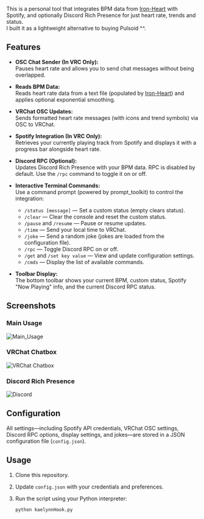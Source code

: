This is a personal tool that integrates BPM data from [Iron-Heart](https://github.com/nullstalgia/iron-heart/) with Spotify, and optionally Discord Rich Presence for just heart rate, trends and status.  
I built it as a lightweight alternative to buying Pulsoid ^^.

## Features
- **OSC Chat Sender (In VRC Only):**  
  Pauses heart rate and allows you to send chat messages without being overlapped.
- **Reads BPM Data:**  
  Reads heart rate data from a text file (populated by [Iron-Heart](https://github.com/nullstalgia/iron-heart/)) and applies optional exponential smoothing.
- **VRChat OSC Updates:**  
  Sends formatted heart rate messages (with icons and trend symbols) via OSC to VRChat.
- **Spotify Integration (In VRC Only):**  
  Retrieves your currently playing track from Spotify and displays it with a progress bar alongside heart rate.
- **Discord RPC (Optional):**  
  Updates Discord Rich Presence with your BPM data. RPC is disabled by default. Use the `/rpc` command to toggle it on or off.

- **Interactive Terminal Commands:**  
  Use a command prompt (powered by prompt_toolkit) to control the integration:
  - `/status [message]` — Set a custom status (empty clears status).
  - `/clear` — Clear the console and reset the custom status.
  - `/pause` and `/resume` — Pause or resume updates.
  - `/time` — Send your local time to VRChat.
  - `/joke` — Send a random joke (jokes are loaded from the configuration file).
  - `/rpc` — Toggle Discord RPC on or off.
  - `/get` and `/set key value` — View and update configuration settings.
  - `/cmds` — Display the list of available commands.

- **Toolbar Display:**  
  The bottom toolbar shows your current BPM, custom status, Spotify "Now Playing" info, and the current Discord RPC status.

## Screenshots

### Main Usage
![Main_Usage](https://i.imgur.com/DXzrMcK.png)

### VRChat Chatbox
![VRChat Chatbox](https://i.imgur.com/MsTYtgZ.png)

### Discord Rich Presence
![Discord](https://i.imgur.com/ToUjV1W.png)

## Configuration

All settings—including Spotify API credentials, VRChat OSC settings, Discord RPC options, display settings, and jokes—are stored in a JSON configuration file (`config.json`).

## Usage

1. Clone this repository.
2. Update `config.json` with your credentials and preferences.
3. Run the script using your Python interpreter:

   ```bash
   python kaelynnHook.py
